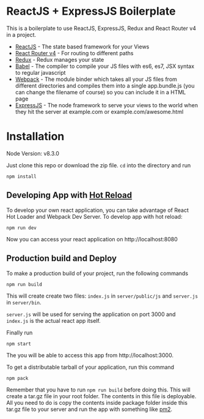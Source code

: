 # ReactJS + ExpressJS Boilerplate

This is a boilerplate to use ReactJS, ExpressJS, Redux and React Router v4 in a project.

- [ReactJS] - The state based framework for your Views
- [React Router v4] - For routing to different paths
- [Redux] - Redux manages your state
- [Babel] - The compiler to compile your JS files with es6, es7, JSX syntax to regular javascript
- [Webpack] - The module binder which takes all your JS files from different directories and compiles them into a single app.bundle.js (you can change the filename of course) so you can include it in a HTML page
- [ExpressJS] - The node framework to serve your views to the world when they hit the server at example.com or example.com/awesome.html


# Installation

Node Version: v8.3.0

Just clone this repo or download the zip file. `cd` into the directory and run

    npm install

## Developing App with [Hot Reload]
To develop your own react application, you can take advantage of React Hot Loader and Webpack Dev Server. To develop app with hot reload:

    npm run dev

Now you can access your react application on http://localhost:8080

## Production build and Deploy
To make a production build of your project, run the following commands

    npm run build
  
This will create create two files: `index.js` in `server/public/js` and `server.js` in `server/bin`.

`server.js` will be used for serving the application on port 3000 and `index.js` is the actual react app itself.

Finally run

    npm start

The you will be able to access this app from http://localhost:3000.

To get a distributable tarball of your application, run this command

    npm pack

Remember that you have to run `npm run build` before doing this. This will create a tar.gz file in your root folder. The contents in this file is deployable. All you need to do is copy the contents inside package folder inside this tar.gz file to your server and run the app with something like [pm2].


[ReactJS]: <https://facebook.github.io/react/>
[Babel]: <https://babeljs.io/>
[Webpack]: <https://webpack.github.io/>
[React Router v4]: <https://reacttraining.com/react-router/>
[Hot Reload]: <https://stackoverflow.com/questions/41428954>
[ExpressJS]: <http://expressjs.com/>
[Redux]: <http://redux.js.org/>
[pm2]: <https://github.com/Unitech/pm2>
[article]: <https://medium.com/@tahnik.mstsn/reactjs-expressjs-with-hot-reloading-and-server-side-rendering-901a01ea2711>
